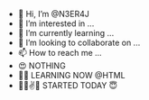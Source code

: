 - 👋 Hi, I’m @N3ER4J
- 👀 I’m interested in ...
- 🌱 I’m currently learning ...
- 💞️ I’m looking to collaborate on ...
- 📫 How to reach me ...
- 😍 NOTHING 
- 🤷‍♂️ LEARNING NOW @HTML
- 🤷‍♀️✌️🤞 STARTED  TODAY 😇

<!---
N3ER4J/N3ER4J is a ✨ special ✨ repository because its `README.md` (this file) appears on your GitHub profile.
You can click the Preview link to take a look at your changes.
---

